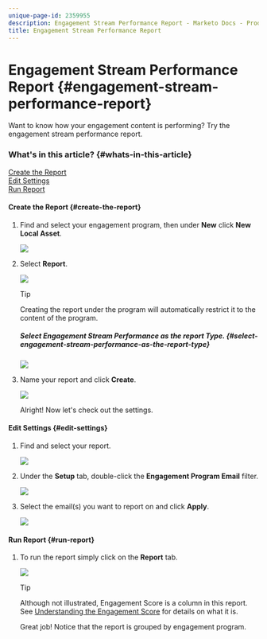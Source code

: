 ```yaml
---
unique-page-id: 2359955
description: Engagement Stream Performance Report - Marketo Docs - Product Documentation
title: Engagement Stream Performance Report
---
```


# Engagement Stream Performance Report {#engagement-stream-performance-report}

Want to know how your engagement content is performing? Try the engagement stream performance report.

### What's in this article? {#whats-in-this-article}

[Create the Report](#create-the-report)  
[Edit Settings](#edit-settings)  
[Run Report](#run-report)

#### Create the Report {#create-the-report}

1. Find and select your engagement program, then under **New** click **New Local Asset**.

   ![](assets/localassetnutring.jpg)

1. Select **Report**.

   ![](assets/image2014-9-15-18-3a23-3a59.png)

   >[!TIP]
   >
   >Creating the report under the program will automatically restrict it to the content of the program.

   ##### Select Engagement Stream Performance as the report Type. {#select-engagement-stream-performance-as-the-report-type}

   ![](assets/engagementreportchoose.png)

1. Name your report and click **Create**.

   ![](assets/image2014-9-15-18-3a24-3a23.png)

   Alright! Now let's check out the settings.

#### Edit Settings {#edit-settings}

1. Find and select your report.

   ![](assets/engagementperformancereport.jpg)

1. Under the **Setup** tab, double-click the **Engagement Program Email** filter.

   ![](assets/image2014-9-15-18-3a25-3a4.png)

1. Select the email(s) you want to report on and click **Apply**.

   ![](assets/engagementfilter.jpg)

#### Run Report {#run-report}

1. To run the report simply click on the **Report** tab.

   ![](assets/image2014-9-15-18-3a25-3a15.png)

   >[!TIP]
   >
   >
   >Although not illustrated, Engagement Score is a column in this report. See [Understanding the Engagement Score](understanding-the-engagement-score.md) for details on what it is.

   Great job! Notice that the report is grouped by engagement program.

